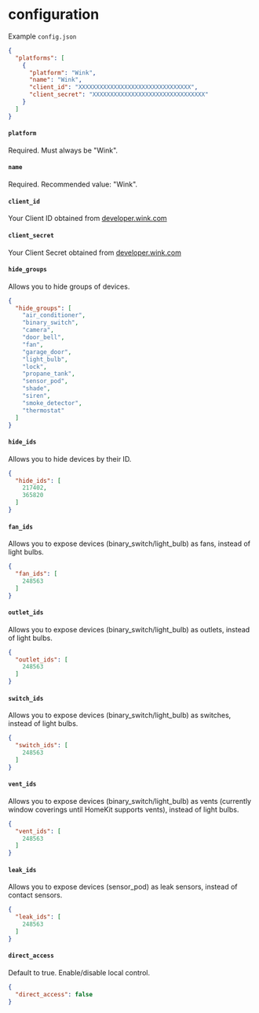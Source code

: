 # configuration

Example `config.json`

```json
{
  "platforms": [
    {
      "platform": "Wink",
      "name": "Wink",
      "client_id": "XXXXXXXXXXXXXXXXXXXXXXXXXXXXXXXX",
      "client_secret": "XXXXXXXXXXXXXXXXXXXXXXXXXXXXXXXX"
    }
  ]
}
```

#### `platform`

Required. Must always be "Wink".

#### `name`

Required. Recommended value: "Wink".

#### `client_id`

Your Client ID obtained from [developer.wink.com](https://developer.wink.com)

#### `client_secret`

Your Client Secret obtained from [developer.wink.com](https://developer.wink.com)

#### `hide_groups`

Allows you to hide groups of devices.

```json
{
  "hide_groups": [
    "air_conditioner",
    "binary_switch",
    "camera",
    "door_bell",
    "fan",
    "garage_door",
    "light_bulb",
    "lock",
    "propane_tank",
    "sensor_pod",
    "shade",
    "siren",
    "smoke_detector",
    "thermostat"
  ]
}
```

#### `hide_ids`

Allows you to hide devices by their ID.

```json
{
  "hide_ids": [
    217402,
    365820
  ]
}
```

#### `fan_ids`

Allows you to expose devices (binary_switch/light_bulb) as fans, instead of light bulbs.

```json
{
  "fan_ids": [
    248563
  ]
}
```

#### `outlet_ids`

Allows you to expose devices (binary_switch/light_bulb) as outlets, instead of light bulbs.

```json
{
  "outlet_ids": [
    248563
  ]
}
```

#### `switch_ids`

Allows you to expose devices (binary_switch/light_bulb) as switches, instead of light bulbs.

```json
{
  "switch_ids": [
    248563
  ]
}
```

#### `vent_ids`

Allows you to expose devices (binary_switch/light_bulb) as vents (currently window coverings until HomeKit supports vents), instead of light bulbs.

```json
{
  "vent_ids": [
    248563
  ]
}
```

#### `leak_ids`

Allows you to expose devices (sensor_pod) as leak sensors, instead of contact sensors.

```json
{
  "leak_ids": [
    248563
  ]
}
```

#### `direct_access`

Default to true. Enable/disable local control.

```json
{
  "direct_access": false
}
```
